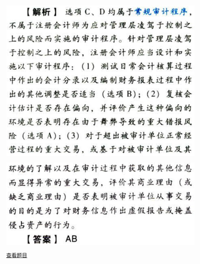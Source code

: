 ![](8b942de1a477a7691a7d0bf0fa8c177a.png)

![](f14762c617a6300111cca23f2fcf5c31.png)

[查看题目](../对舞弊和法律法规的考虑.本章真题.md#9-题目)


